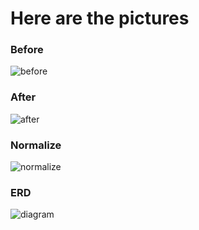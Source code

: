 # Here are the pictures

### Before
![before](https://github.com/user-attachments/assets/6d080ceb-7043-4183-8b50-0baf841e8bc4)

### After 
![after](https://github.com/user-attachments/assets/2d85136d-809e-4d99-9ecd-98405e3f87d5)

### Normalize
![normalize](https://github.com/user-attachments/assets/2001fff5-1cef-420f-8185-ff70a45b21d1)

### ERD
![diagram](https://github.com/user-attachments/assets/21aa4533-bc33-41b3-b2ab-c3b35b29138f)





